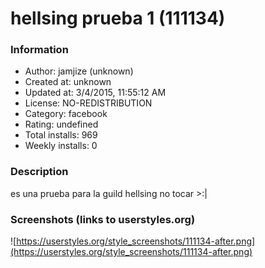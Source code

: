 # hellsing prueba 1 (111134)

### Information
- Author: jamjize (unknown)
- Created at: unknown
- Updated at: 3/4/2015, 11:55:12 AM
- License: NO-REDISTRIBUTION
- Category: facebook
- Rating: undefined
- Total installs: 969
- Weekly installs: 0


### Description
es una prueba para la guild hellsing no tocar >:|


### Screenshots (links to userstyles.org)
![https://userstyles.org/style_screenshots/111134-after.png](https://userstyles.org/style_screenshots/111134-after.png)


